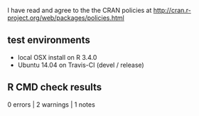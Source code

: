 I have read and agree to the the CRAN policies at
http://cran.r-project.org/web/packages/policies.html

## test environments

- local OSX install on R 3.4.0
- Ubuntu 14.04 on Travis-CI (devel / release)

## R CMD check results

0 errors | 2 warnings | 1 notes